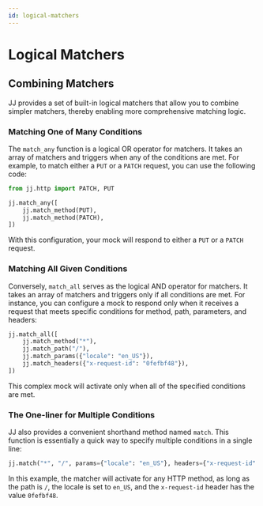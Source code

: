 ```yaml
---
id: logical-matchers
---
```

# Logical Matchers

## Combining Matchers

JJ provides a set of built-in logical matchers that allow you to combine simpler matchers, thereby enabling more comprehensive matching logic.

### Matching One of Many Conditions

The `match_any` function is a logical OR operator for matchers. It takes an array of matchers and triggers when any of the conditions are met. For example, to match either a `PUT` or a `PATCH` request, you can use the following code:

```python
from jj.http import PATCH, PUT

jj.match_any([
    jj.match_method(PUT),
    jj.match_method(PATCH),
])
```

With this configuration, your mock will respond to either a `PUT` or a `PATCH` request.

### Matching All Given Conditions

Conversely, `match_all` serves as the logical AND operator for matchers. It takes an array of matchers and triggers only if all conditions are met. For instance, you can configure a mock to respond only when it receives a request that meets specific conditions for method, path, parameters, and headers:

```python
jj.match_all([
    jj.match_method("*"),
    jj.match_path("/"),
    jj.match_params({"locale": "en_US"}),
    jj.match_headers({"x-request-id": "0fefbf48"}),
])
```

This complex mock will activate only when all of the specified conditions are met.

### The One-liner for Multiple Conditions

JJ also provides a convenient shorthand method named `match`. This function is essentially a quick way to specify multiple conditions in a single line:

```python
jj.match("*", "/", params={"locale": "en_US"}, headers={"x-request-id": "0fefbf48"})
```

In this example, the matcher will activate for any HTTP method, as long as the path is `/`, the locale is set to `en_US`, and the `x-request-id` header has the value `0fefbf48`.
